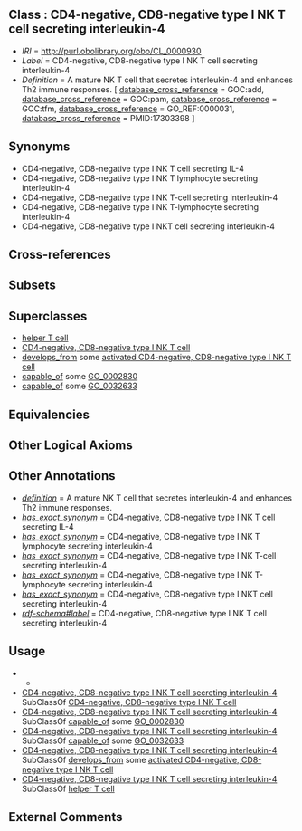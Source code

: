 
## Class : CD4-negative, CD8-negative type I NK T cell secreting interleukin-4

 * *IRI* = http://purl.obolibrary.org/obo/CL_0000930
 * *Label* = CD4-negative, CD8-negative type I NK T cell secreting interleukin-4
 * *Definition* = A mature NK T cell that secretes interleukin-4 and enhances Th2 immune responses. [ [database_cross_reference](../../ef/oboInOwl#hasDbXref.md) = GOC:add, [database_cross_reference](../../ef/oboInOwl#hasDbXref.md) = GOC:pam, [database_cross_reference](../../ef/oboInOwl#hasDbXref.md) = GOC:tfm, [database_cross_reference](../../ef/oboInOwl#hasDbXref.md) = GO_REF:0000031, [database_cross_reference](../../ef/oboInOwl#hasDbXref.md) = PMID:17303398 ]

## Synonyms

 * CD4-negative, CD8-negative type I NK T cell secreting IL-4
 * CD4-negative, CD8-negative type I NK T lymphocyte secreting interleukin-4
 * CD4-negative, CD8-negative type I NK T-cell secreting interleukin-4
 * CD4-negative, CD8-negative type I NK T-lymphocyte secreting interleukin-4
 * CD4-negative, CD8-negative type I NKT cell secreting interleukin-4

## Cross-references


## Subsets


## Superclasses

 * [helper T cell](../../CL/12/CL_0000912.md)
 * [CD4-negative, CD8-negative type I NK T cell](../../CL/24/CL_0000924.md)
 * [develops_from](../../RO/02/RO_0002202.md) some [activated CD4-negative, CD8-negative type I NK T cell](../../CL/28/CL_0000928.md)
 * [capable_of](../../RO/15/RO_0002215.md) some [GO_0002830](../../GO/30/GO_0002830.md)
 * [capable_of](../../RO/15/RO_0002215.md) some [GO_0032633](../../GO/33/GO_0032633.md)

## Equivalencies


## Other Logical Axioms


## Other Annotations

 * *[definition](../../IAO/15/IAO_0000115.md)* = A mature NK T cell that secretes interleukin-4 and enhances Th2 immune responses.
 * *[has_exact_synonym](../../ym/oboInOwl#hasExactSynonym.md)* = CD4-negative, CD8-negative type I NK T cell secreting IL-4
 * *[has_exact_synonym](../../ym/oboInOwl#hasExactSynonym.md)* = CD4-negative, CD8-negative type I NK T lymphocyte secreting interleukin-4
 * *[has_exact_synonym](../../ym/oboInOwl#hasExactSynonym.md)* = CD4-negative, CD8-negative type I NK T-cell secreting interleukin-4
 * *[has_exact_synonym](../../ym/oboInOwl#hasExactSynonym.md)* = CD4-negative, CD8-negative type I NK T-lymphocyte secreting interleukin-4
 * *[has_exact_synonym](../../ym/oboInOwl#hasExactSynonym.md)* = CD4-negative, CD8-negative type I NKT cell secreting interleukin-4
 * *[rdf-schema#label](../../el/rdf-schema#label.md)* = CD4-negative, CD8-negative type I NK T cell secreting interleukin-4

## Usage

 * -
 * [CD4-negative, CD8-negative type I NK T cell secreting interleukin-4](../../CL/30/CL_0000930.md) SubClassOf [CD4-negative, CD8-negative type I NK T cell](../../CL/24/CL_0000924.md)
 * [CD4-negative, CD8-negative type I NK T cell secreting interleukin-4](../../CL/30/CL_0000930.md) SubClassOf [capable_of](../../RO/15/RO_0002215.md) some [GO_0002830](../../GO/30/GO_0002830.md)
 * [CD4-negative, CD8-negative type I NK T cell secreting interleukin-4](../../CL/30/CL_0000930.md) SubClassOf [capable_of](../../RO/15/RO_0002215.md) some [GO_0032633](../../GO/33/GO_0032633.md)
 * [CD4-negative, CD8-negative type I NK T cell secreting interleukin-4](../../CL/30/CL_0000930.md) SubClassOf [develops_from](../../RO/02/RO_0002202.md) some [activated CD4-negative, CD8-negative type I NK T cell](../../CL/28/CL_0000928.md)
 * [CD4-negative, CD8-negative type I NK T cell secreting interleukin-4](../../CL/30/CL_0000930.md) SubClassOf [helper T cell](../../CL/12/CL_0000912.md)

## External Comments

